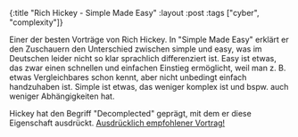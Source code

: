 {:title "Rich Hickey - Simple Made Easy"
 :layout :post
 :tags  ["cyber", "complexity"]}

Einer der besten Vorträge von Rich Hickey. In "Simple Made Easy" erklärt er den Zuschauern den Unterschied zwischen simple und easy, was im Deutschen leider nicht so klar sprachlich differenziert ist. Easy ist etwas, das zwar einen schnellen und einfachen Einstieg ermöglicht, weil man z. B. etwas Vergleichbares schon kennt, aber nicht unbedingt einfach handzuhaben ist. Simple ist etwas, das weniger komplex ist und bspw. auch weniger Abhängigkeiten hat.

Hickey hat den Begriff "Decomplected" geprägt, mit dem er diese Eigenschaft ausdrückt. [Ausdrücklich empfohlener Vortrag!](https://www.infoq.com/presentations/Simple-Made-Easy/)
